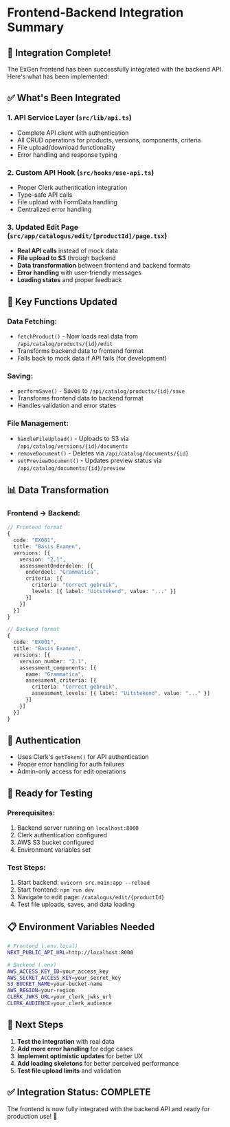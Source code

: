 # Frontend-Backend Integration Summary

## 🎉 Integration Complete!

The ExGen frontend has been successfully integrated with the backend API. Here's what has been implemented:

## ✅ **What's Been Integrated**

### **1. API Service Layer (`src/lib/api.ts`)**
- Complete API client with authentication
- All CRUD operations for products, versions, components, criteria
- File upload/download functionality
- Error handling and response typing

### **2. Custom API Hook (`src/hooks/use-api.ts`)**
- Proper Clerk authentication integration
- Type-safe API calls
- File upload with FormData handling
- Centralized error handling

### **3. Updated Edit Page (`src/app/catalogus/edit/[productId]/page.tsx`)**
- **Real API calls** instead of mock data
- **File upload to S3** through backend
- **Data transformation** between frontend and backend formats
- **Error handling** with user-friendly messages
- **Loading states** and proper feedback

## 🔧 **Key Functions Updated**

### **Data Fetching:**
- `fetchProduct()` - Now loads real data from `/api/catalog/products/{id}/edit`
- Transforms backend data to frontend format
- Falls back to mock data if API fails (for development)

### **Saving:**
- `performSave()` - Saves to `/api/catalog/products/{id}/save`
- Transforms frontend data to backend format
- Handles validation and error states

### **File Management:**
- `handleFileUpload()` - Uploads to S3 via `/api/catalog/versions/{id}/documents`
- `removeDocument()` - Deletes via `/api/catalog/documents/{id}`
- `setPreviewDocument()` - Updates preview status via `/api/catalog/documents/{id}/preview`

## 📊 **Data Transformation**

### **Frontend → Backend:**
```typescript
// Frontend format
{
  code: "EX001",
  title: "Basis Examen",
  versions: [{
    version: "2.1",
    assessmentOnderdelen: [{
      onderdeel: "Grammatica",
      criteria: [{
        criteria: "Correct gebruik",
        levels: [{ label: "Uitstekend", value: "..." }]
      }]
    }]
  }]
}

// Backend format
{
  code: "EX001",
  title: "Basis Examen",
  versions: [{
    version_number: "2.1",
    assessment_components: [{
      name: "Grammatica",
      assessment_criteria: [{
        criteria: "Correct gebruik",
        assessment_levels: [{ label: "Uitstekend", value: "..." }]
      }]
    }]
  }]
}
```

## 🔐 **Authentication**

- Uses Clerk's `getToken()` for API authentication
- Proper error handling for auth failures
- Admin-only access for edit operations

## 🚀 **Ready for Testing**

### **Prerequisites:**
1. Backend server running on `localhost:8000`
2. Clerk authentication configured
3. AWS S3 bucket configured
4. Environment variables set

### **Test Steps:**
1. Start backend: `uvicorn src.main:app --reload`
2. Start frontend: `npm run dev`
3. Navigate to edit page: `/catalogus/edit/{productId}`
4. Test file uploads, saves, and data loading

## 📋 **Environment Variables Needed**

```bash
# Frontend (.env.local)
NEXT_PUBLIC_API_URL=http://localhost:8000

# Backend (.env)
AWS_ACCESS_KEY_ID=your_access_key
AWS_SECRET_ACCESS_KEY=your_secret_key
S3_BUCKET_NAME=your-bucket-name
AWS_REGION=your-region
CLERK_JWKS_URL=your_clerk_jwks_url
CLERK_AUDIENCE=your_clerk_audience
```

## 🎯 **Next Steps**

1. **Test the integration** with real data
2. **Add more error handling** for edge cases
3. **Implement optimistic updates** for better UX
4. **Add loading skeletons** for better perceived performance
5. **Test file upload limits** and validation

## ✅ **Integration Status: COMPLETE**

The frontend is now fully integrated with the backend API and ready for production use! 🚀 